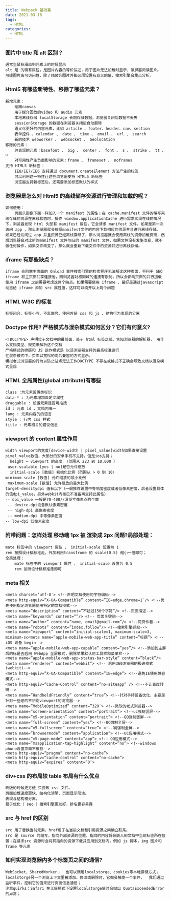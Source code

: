 ```yaml
---
title: Webpack 基础篇
date: 2021-03-18
tags:
  - HTML
categories:
  - HTML
---
```


### 图片中 title 和 alt 区别？

    通常当鼠标滑动到元素上的时候显示
    alt 是 的特有属性，是图片内容的等价描述，用于图片无法加载时显示、读屏器阅读图片。
    可提图片高可访问性，除了纯装饰图片外都必须设置有意义的值，搜索引擎会重点分析。

### Html5 有哪些新特性、移除了哪些元素？

    新增元素：
        绘画canvas
        用于媒介回放的video 和 audio 元素
        本地离线存储 localStorage 长期存储数据，浏览器关闭后数据不丢失
        sessionStorage 的数据在浏览器关闭后自动删除
        语义化更好的内容元素，比如 article 、footer、header、nav、section
        表单控件 ，calendar 、 date 、 time 、 email 、 url 、 search
        新的技术 webworker 、 websocket 、 Geolocation
    移除的元素：
        纯表现的元素：basefont 、 big 、 center 、 font 、 s 、 strike 、 tt 、 u
        对可用性产生负面影响的元素：frame 、 frameset 、 noframes
    支持 HTML5 新标签：
        IE8/IE7/IE6 支持通过 document.createElement 方法产生的标签
        可以利用这一特性让这些浏览器支持 HTML5 新标签
        浏览器支持新标签后，还需要添加标签默认的样式

### 浏览器是怎么对 Html5 的离线储存资源进行管理和加载的呢？

    如何使用：
        页面头部像下面一样加入一个 manifest 的属性；在 cache.manifest 文件的编写离线存储的资源在离线状态时，操作 window.applicationCache 进行需求实现在线的情况下，浏览器发现 html 头部有 manifest 属性，它会请求 manifest 文件，如果是第一次访问 app ，那么浏览器就会根据manifest文件的内容下载相应的资源并且进行离线存储。
    如果已经访问过 app 并且资源已经离线存储了，那么浏览器就会使用离线的资源加载页面，然后浏览器会对比新的manifest 文件与旧的 manifest 文件，如果文件没有发生改变，就不做任何操作，如果文件改变了，那么就会重新下载文件中的资源并进行离线存储。

### iframe 有那些缺点？

    iframe 会阻塞主页面的 Onload 事件搜索引擎的检索程序无法解读这种页面，不利于 SEO
    iframe 和主页面共享连接池，而浏览器对相同域的连接有限制，所以会影响页面的并行加载
    使用 iframe 之前需要考虑这两个缺点。如果需要使用 iframe ，最好是通过javascript 动态给 iframe 添加 src 属性值，这样可以绕开以上两个问题

### HTML W3C 的标准

    标签闭合、标签小写、不乱嵌套、使用外链 css 和 js 、结构行为表现的分离

### Doctype 作用? 严格模式与混杂模式如何区分？它们有何意义?

    <!DOCTYPE> 声明位于文档中的最前面，处于 html 标签之前。告知浏览器的解析器， 用什么文档类型、规范来解析这个文档
    严格模式的排版和 JS 运作模式是 以该浏览器支持的最高标准运行
    在混杂模式中，页面以宽松的向后兼容的方式显示。
    模拟老式浏览器的行为以防止站点无法工作DOCTYPE 不存在或格式不正确会导致文档以混杂模式呈现

### HTML 全局属性(global attribute)有哪些

    class :为元素设置类标识
    data-* : 为元素增加自定义属性
    draggable : 设置元素是否可拖拽
    id : 元素 id ，文档内唯一
    lang : 元素内容的的语言
    style : 行内 css 样式
    title : 元素相关的建议信息

### viewport 的 content 属性作用

    width viewport的宽度[device-width | pixel_value]width如果直接设置pixel_value数值，大部分的安卓手机不支持，但是ios支持；
      height – viewport 的高度 （范围从 223 到 10,000 ）
     user-scalable [yes | no]是否允许缩放
      initial-scale [数值] 初始化比例（范围从 > 0 到 10）
    minimum-scale [数值] 允许缩放的最小比例
     maximum-scale [数值] 允许缩放的最大比例
    target-densitydpi 值有以下（一般推荐设置中等响度密度或者低像素密度，后者设置具体的值dpi_value，另外webkit内核已不准备再支持此属性）
    -- dpi_value 一般是70-400//没英寸像素点的个数
     -- device-dpi设备默认像素密度
     -- high-dpi 高像素密度
     -- medium-dpi 中等像素密度
    -- low-dpi 低像素密度

### 附带问题：怎样处理 移动端 1px 被 渲染成 2px 问题?局部处理：

    mate 标签中的 viewport 属性 ， initial-scale 设置为 1
    rem 按照设计稿标准走，外加利用transfrome 的 scale(0.5) 缩小一倍即可；
    全局处理：
        mate 标签中的 viewport 属性 ， initial-scale 设置为 0.5
        rem 按照设计稿标准走即可

### meta 相关

    <meta charset=’utf-8′> <!--声明文档使用的字符编码-->
    <meta http-equiv=”X-UA-Compatible” content=”IE=edge,chrome=1″/> <!--优先使用指定浏览器使用特定的文档模式-->
    <meta name=”description” content=”不超过150个字符”/> <!--页面描述-->
    <meta name=”keywords” content=””/> <!-- 页面关键词-->
    <meta name=”author” content=”name, email@gmail.com”/> <!--网页作者-->
    <meta name=”robots” content=”index,follow”/> <!--搜索引擎抓取-->
    <meta name=”viewport” content=”initial-scale=1, maximum-scale=3, minimum-sc<meta name=”apple-mobile-web-app-title” content=”标题”> <!--iOS 设备 begin-->
    <meta name=”apple-mobile-web-app-capable” content=”yes”/> <!--添加到主屏后的标是否启用 WebApp 全屏模式，删除苹果默认的工具栏和菜单栏-->
    <meta name=”apple-mobile-web-app-status-bar-style” content=”black”/>
    <meta name=”renderer” content=”webkit”> <!-- 启用360浏览器的极速模式(webkit)-->
    <meta http-equiv=”X-UA-Compatible” content=”IE=edge”> <!--避免IE使用兼容模式-->
    <meta http-equiv=”Cache-Control” content=”no-siteapp” /> <!--不让百度转码-->
    <meta name=”HandheldFriendly” content=”true”> <!--针对手持设备优化，主要是针对一些老的不识别viewport的浏览器-->
    <meta name=”MobileOptimized” content=”320″> <!--微软的老式浏览器-->
    <meta name=”screen-orientation” content=”portrait”> <!--uc强制竖屏-->
    <meta name=”x5-orientation” content=”portrait”> <!--QQ强制竖屏-->
    <meta name=”full-screen” content=”yes”> <!--UC强制全屏-->
    <meta name=”x5-fullscreen” content=”true”> <!--QQ强制全屏-->
    <meta name=”browsermode” content=”application”> <!--UC应用模式-->
    <meta name=”x5-page-mode” content=”app”> <!-- QQ应用模式-->
    <meta name=”msapplication-tap-highlight” content=”no”> <!--windows phone设置页面不缓存-->
    <meta http-equiv=”pragma” content=”no-cache”>
    <meta http-equiv=”cache-control” content=”no-cache”>
    <meta http-equiv=”expires” content=”0″>

### div+css 的布局较 table 布局有什么优点

    改版的时候更方便 只要改 css 文件。
    页面加载速度更快、结构化清晰、页面显示简洁。
    表现与结构相分离。
    易于优化（ seo ）搜索引擎更友好，排名更容易靠

### src 与 href 的区别

    src 用于替换当前元素，href用于在当前文档和引用资源之间确立联系。
    src 是 source 的缩写，指向外部资源的位置，指向的内容将会嵌入到文档中当前标签所在位置；在请求src 资源时会将其指向的资源下载并应用到文档内，例如 js 脚本，img 图片和 frame 等元素

### 如何实现浏览器内多个标签页之间的通信?

    WebSocket、SharedWorker；  也可以调用localstorge、cookies等本地存储方式；
    localstorge另一个浏览上下文里被添加、修改或删除时，它都会触发一个事件，  我们通过监听事件，控制它的值来进行页面信息通信；
    注意quirks：Safari 在无痕模式下设置localstorge值时会抛出 QuotaExceededError 的异常；
